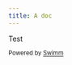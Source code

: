 ```yaml
---
title: A doc
---
```

Test

<SwmMeta version="3.0.0" repo-id="Z2l0aHViJTNBJTNBbW9uZ28lM0ElM0FJZGl0WWVnZXJTd2ltbQ==" repo-name="mongo"><sup>Powered by [Swimm](https://staging.swimm.cloud/)</sup></SwmMeta>
